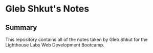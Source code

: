 # Gleb Shkut's Notes

## Summary 

This repository contains all of the notes taken by Gleb Shkut for the Lighthouse Labs Web Development Bootcamp.
